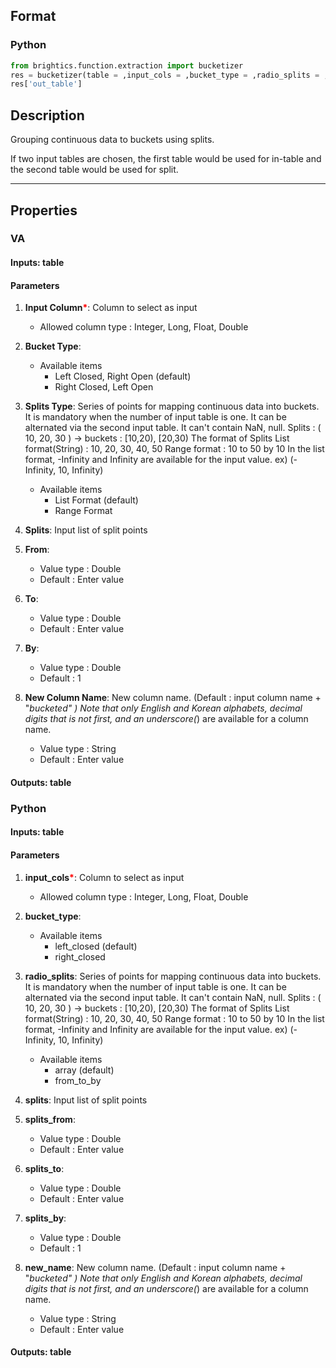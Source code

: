 ## Format
### Python
```python
from brightics.function.extraction import bucketizer
res = bucketizer(table = ,input_cols = ,bucket_type = ,radio_splits = ,splits = ,splits_from = ,splits_to = ,splits_by = ,new_name = )
res['out_table']
```

## Description
Grouping continuous data to buckets using splits.

If two input tables are chosen, the first table would be used for in-table and the second table would be used for split.

---

## Properties
### VA
#### Inputs: table

#### Parameters
1. **Input Column**<b style="color:red">*</b>: Column to select as input
   - Allowed column type : Integer, Long, Float, Double
2. **Bucket Type**: 
   - Available items
      - Left Closed, Right Open (default)
      - Right Closed, Left Open
3. **Splits Type**: Series of points for mapping continuous data into buckets. It is mandatory when the number of input table is one. It can be alternated via the second input table. It can't contain NaN, null.
Splits : ( 10, 20, 30 ) -> buckets : [10,20), [20,30)
The format of Splits
List format(String) : 10, 20, 30, 40, 50
Range format : 10 to 50 by 10
In the list format, -Infinity and Infinity are available for the input value. ex) (-Infinity, 10, Infinity)

   - Available items
      - List Format (default)
      - Range Format
4. **Splits**: Input list of split points
5. **From**: 
   - Value type : Double
   - Default : Enter value
6. **To**: 
   - Value type : Double
   - Default : Enter value
7. **By**: 
   - Value type : Double
   - Default : 1
8. **New Column Name**: New column name. (Default : input column name + "_bucketed" ) Note that only English and Korean alphabets, decimal digits that is not first, and an underscore(_) are available for a column name.
   - Value type : String
   - Default : Enter value

#### Outputs: table

### Python
#### Inputs: table

#### Parameters
1. **input_cols**<b style="color:red">*</b>: Column to select as input
   - Allowed column type : Integer, Long, Float, Double
2. **bucket_type**: 
   - Available items
      - left_closed (default)
      - right_closed
3. **radio_splits**: Series of points for mapping continuous data into buckets. It is mandatory when the number of input table is one. It can be alternated via the second input table. It can't contain NaN, null.
Splits : ( 10, 20, 30 ) -> buckets : [10,20), [20,30)
The format of Splits
List format(String) : 10, 20, 30, 40, 50
Range format : 10 to 50 by 10
In the list format, -Infinity and Infinity are available for the input value. ex) (-Infinity, 10, Infinity)

   - Available items
      - array (default)
      - from_to_by
4. **splits**: Input list of split points
5. **splits_from**: 
   - Value type : Double
   - Default : Enter value
6. **splits_to**: 
   - Value type : Double
   - Default : Enter value
7. **splits_by**: 
   - Value type : Double
   - Default : 1
8. **new_name**: New column name. (Default : input column name + "_bucketed" ) Note that only English and Korean alphabets, decimal digits that is not first, and an underscore(_) are available for a column name.
   - Value type : String
   - Default : Enter value

#### Outputs: table

